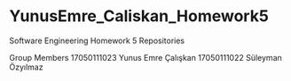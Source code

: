 # YunusEmre_Caliskan_Homework5
Software Engineering Homework 5 Repositories

Group Members
17050111023 Yunus Emre Çalışkan
17050111022 Süleyman Özyılmaz
